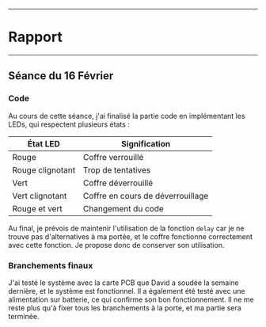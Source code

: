 *******************
# Rapport 
*******************

## Séance du 16 Février

### Code

Au cours de cette séance, j'ai finalisé la partie code en implémentant les LEDs, qui respectent plusieurs états :
  
| État LED           | Signification                      |
|--------------------|-----------------------------------|
| Rouge              | Coffre verrouillé                  |
| Rouge clignotant   | Trop de tentatives                 |
| Vert               | Coffre déverrouillé                |
| Vert clignotant    | Coffre en cours de déverrouillage  |
| Rouge et vert      | Changement du code                 |

Au final, je prévois de maintenir l'utilisation de la fonction `delay` car je ne trouve pas d'alternatives à ma portée, et le coffre fonctionne correctement avec cette fonction. Je propose donc de conserver son utilisation.

### Branchements finaux

J'ai testé le système avec la carte PCB que David a soudée la semaine dernière, et le système est fonctionnel. Il a également été testé avec une alimentation sur batterie, ce qui confirme son bon fonctionnement. Il ne me reste plus qu'à fixer tous les branchements à la porte, et ma partie sera terminée.
